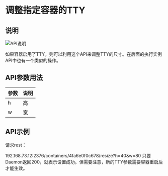 # 调整指定容器的TTY

## 说明

![API说明](C:\Users\93281\Desktop\6d5650d3-fe8e-4386-8379-768fe97e4b17.png)

如果容器启用了TTY，则可以利用这个API来调整TTY的尺寸。在后面的执行实例API中也有一个类似的操作。

## API参数用法

| 参数 | 说明 |
| ---- | ---------- |
| h    | 高         |
| w   | 宽         |

## API示例

请求rest：

192.168.73.12:2376/containers/4fa6e0f0c678/resize?h=40&w=80
只要Daemon返回200，就表示设置成功。但需要注意，新的TTY参数需要容器重启后才能生效。
